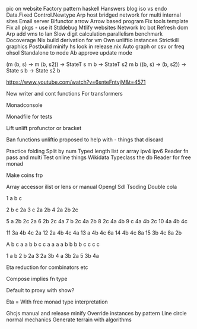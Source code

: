 pic on website
Factory pattern haskell
Hanswers blog iso vs endo
Data.Fixed
Control.Newtype
Arp host bridged network for multi internal sites
Email server
Bifunctor arrow
Arrow based program
Fix tools template
Fix all pkgs - use it
Stddebug
Mtlify websites
Network
Irc bot
Refresh dom
Arp add vms to lan
Slow digit calculation parallelism benchmark
Docoverage
Nix build derivation for vm
Own unliftio instances
Strictkill graphics
Postbuild minify hs look in release.nix
Auto graph or csv or freq ohsol
Standalone to node
Ab approve update mode

(m (b, s) -> m (b, s2)) -> StateT s m b -> StateT s2 m b
((b, s) -> (b, s2)) -> State s b -> State s2 b

https://www.youtube.com/watch?v=6snteFntvjM&t=4571

New writer and cont functions
For transformers

Monadconsole

Monadfile for tests

Lift unlift profunctor or bracket

Ban functions unliftio proposed to help with - things that discard

Practice folding
Split by num
Typed length list or array ipv4 ipv6
Reader fn pass and multi
Test online things
Wikidata
Typeclass the db
Reader for free monad


Make coins frp

Array accessor ilist or lens or manual
Opengl
Sdl
Tsoding
Double cola

1 a b c

2 b c 2a
3 c 2a 2b
4 2a 2b 2c

5 a 2b 2c 2a
6 2b 2c 4a
7 b 2c 4a 2b
8 2c 4a 4b
9 c 4a 4b 2c
10 4a 4b 4c

11 3a 4b 4c 2a
12 2a 4b 4c 4a
13 a 4b 4c 6a
14 4b 4c 8a
15 3b 4c 8a 2b

A b c a a b b c c a a a a b b b b c c c c

1 a b
2 b 2a
3 2a 3b
4 a 3b 2a
5 3b 4a

Eta reduction for combinators etc

Compose implies fn type

Default to proxy with show?

Eta = 
With free monad type interpretation


Ghcjs manual and release minify
Override instances by pattern
Line circle normal mechanics
Generate terrain with algorithms